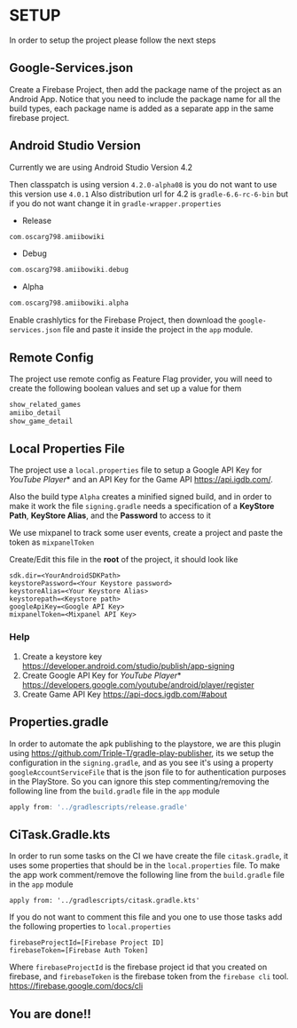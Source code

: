 # SETUP

In order to setup the project please follow the next steps 

## Google-Services.json

Create a Firebase Project, then add the  package name of the project as an Android App. Notice that you need to include the package name for all the build types, each package name is added as a separate app in the same firebase project.

## Android Studio Version

Currently we are using Android Studio Version 4.2

Then classpatch is using version `4.2.0-alpha08` is you do not want to use this version use `4.0.1`
Also distribution url  for 4.2 is `gradle-6.6-rc-6-bin` but if you do not want change it in `gradle-wrapper.properties`

* Release
```kotlin
com.oscarg798.amiibowiki
```

* Debug
```kotlin
com.oscarg798.amiibowiki.debug
```

* Alpha
```kotlin
com.oscarg798.amiibowiki.alpha
```

Enable crashlytics for the Firebase Project, then download the `google-services.json` file and paste it inside the project in the `app` module.

## Remote Config

The project use remote config as Feature Flag provider, you will need to create the following boolean values and set up a value for them

```kotlin
show_related_games
amiibo_detail
show_game_detail
```

## Local Properties File

The project use a `local.properties` file to setup a Google API Key for **YouTube* Player** and an API Key for the Game API https://api.igdb.com/.

Also the build type `Alpha` creates a minified signed build, and in order to make it work the file `signing.gradle` needs a specification
of a **KeyStore Path**, **KeyStore Alias**, and the **Password** to access to it

We use mixpanel to track some user events, create a project and paste the token as `mixpanelToken`

Create/Edit this file in the **root** of the project, it should look like 

```
sdk.dir=<YourAndroidSDKPath>
keystorePassword=<Your Keystore password>
keystoreAlias=<Your Keystore Alias>
keystorepath=<Keystore path>
googleApiKey=<Google API Key>
mixpanelToken=<Mixpanel API Key>
```
### Help 

1. Create a keystore key https://developer.android.com/studio/publish/app-signing
2. Create Google API Key for **YouTube* Player** https://developers.google.com/youtube/android/player/register
3. Create Game API Key https://api-docs.igdb.com/#about

## Properties.gradle

In order to automate the apk publishing to the playstore, we are this plugin using https://github.com/Triple-T/gradle-play-publisher, its
we setup the configuration in the `signing.gradle`, and as you see it's using a property `googleAccountServiceFile` that is the json file to
for authentication purposes in the PlayStore. So you can ignore this step commenting/removing the following line from the `build.gradle` file in the `app` module

```groovy
apply from: '../gradlescripts/release.gradle'
```

## CiTask.Gradle.kts

In order to run some tasks on the CI we have create the file `citask.gradle`, it uses some properties that should be
in the `local.properties` file. To make the app work comment/remove  the following line from  the `build.gradle` file in the `app` module

```
apply from: '../gradlescripts/citask.gradle.kts'
```

If you do not want to comment this file and you one to use those tasks add the following properties to `local.properties`

```
firebaseProjectId=[Firebase Project ID]
firebaseToken=[Firebase Auth Token]
```

Where `firebaseProjectId` is the firebase project id that you created on firebase, and  `firebaseToken` is the firebase token
from the `firebase cli` tool. https://firebase.google.com/docs/cli


## You are done!!
